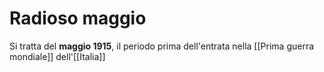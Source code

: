 # Radioso maggio
Si tratta del **maggio 1915**, il periodo prima dell'entrata nella [[Prima guerra mondiale]] dell'[[Italia]]